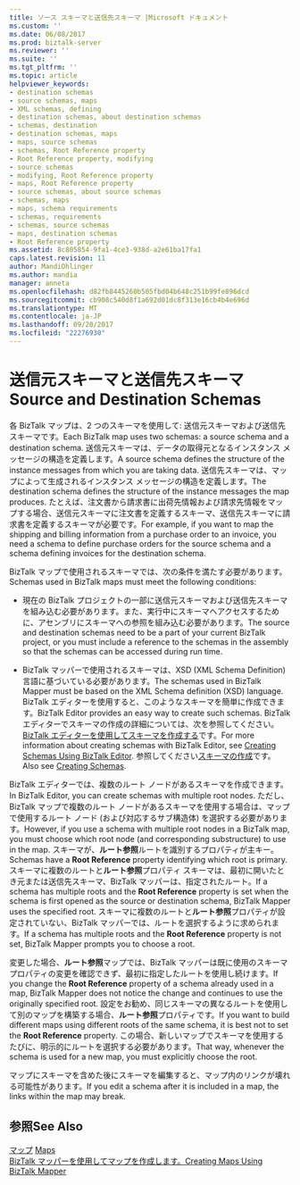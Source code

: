 ```yaml
---
title: ソース スキーマと送信先スキーマ |Microsoft ドキュメント
ms.custom: ''
ms.date: 06/08/2017
ms.prod: biztalk-server
ms.reviewer: ''
ms.suite: ''
ms.tgt_pltfrm: ''
ms.topic: article
helpviewer_keywords:
- destination schemas
- source schemas, maps
- XML schemas, defining
- destination schemas, about destination schemas
- schemas, destination
- destination schemas, maps
- maps, source schemas
- schemas, Root Reference property
- Root Reference property, modifying
- source schemas
- modifying, Root Reference property
- maps, Root Reference property
- source schemas, about source schemas
- schemas, maps
- maps, schema requirements
- schemas, requirements
- schemas, source schemas
- maps, destination schemas
- Root Reference property
ms.assetid: 8c805854-9fa1-4ce3-938d-a2e61ba17fa1
caps.latest.revision: 11
author: MandiOhlinger
ms.author: mandia
manager: anneta
ms.openlocfilehash: d82fb8445260b505fbd04b648c251b99fe896dcd
ms.sourcegitcommit: cb908c540d8f1a692d01dc8f313e16cb4b4e696d
ms.translationtype: MT
ms.contentlocale: ja-JP
ms.lasthandoff: 09/20/2017
ms.locfileid: "22276930"
---
```

# <a name="source-and-destination-schemas"></a><span data-ttu-id="5ff45-102">送信元スキーマと送信先スキーマ</span><span class="sxs-lookup"><span data-stu-id="5ff45-102">Source and Destination Schemas</span></span>
<span data-ttu-id="5ff45-103">各 BizTalk マップは、2 つのスキーマを使用して: 送信元スキーマおよび送信先スキーマです。</span><span class="sxs-lookup"><span data-stu-id="5ff45-103">Each BizTalk map uses two schemas: a source schema and a destination schema.</span></span> <span data-ttu-id="5ff45-104">送信元スキーマは、データの取得元となるインスタンス メッセージの構造を定義します。</span><span class="sxs-lookup"><span data-stu-id="5ff45-104">A source schema defines the structure of the instance messages from which you are taking data.</span></span> <span data-ttu-id="5ff45-105">送信先スキーマは、マップによって生成されるインスタンス メッセージの構造を定義します。</span><span class="sxs-lookup"><span data-stu-id="5ff45-105">The destination schema defines the structure of the instance messages the map produces.</span></span> <span data-ttu-id="5ff45-106">たとえば、注文書から請求書に出荷先情報および請求先情報をマップする場合、送信元スキーマに注文書を定義するスキーマ、送信先スキーマに請求書を定義するスキーマが必要です。</span><span class="sxs-lookup"><span data-stu-id="5ff45-106">For example, if you want to map the shipping and billing information from a purchase order to an invoice, you need a schema to define purchase orders for the source schema and a schema defining invoices for the destination schema.</span></span>  
  
 <span data-ttu-id="5ff45-107">BizTalk マップで使用されるスキーマでは、次の条件を満たす必要があります。</span><span class="sxs-lookup"><span data-stu-id="5ff45-107">Schemas used in BizTalk maps must meet the following conditions:</span></span>  
  
-   <span data-ttu-id="5ff45-108">現在の BizTalk プロジェクトの一部に送信元スキーマおよび送信先スキーマを組み込む必要があります。また、実行中にスキーマへアクセスするために、アセンブリにスキーマへの参照を組み込む必要があります。</span><span class="sxs-lookup"><span data-stu-id="5ff45-108">The source and destination schemas need to be a part of your current BizTalk project, or you must include a reference to the schemas in the assembly so that the schemas can be accessed during run time.</span></span>  
  
-   <span data-ttu-id="5ff45-109">BizTalk マッパーで使用されるスキーマは、XSD (XML Schema Definition) 言語に基づいている必要があります。</span><span class="sxs-lookup"><span data-stu-id="5ff45-109">The schemas used in BizTalk Mapper must be based on the XML Schema definition (XSD) language.</span></span> <span data-ttu-id="5ff45-110">BizTalk エディターを使用すると、このようなスキーマを簡単に作成できます。</span><span class="sxs-lookup"><span data-stu-id="5ff45-110">BizTalk Editor provides an easy way to create such schemas.</span></span> <span data-ttu-id="5ff45-111">BizTalk エディターでスキーマの作成の詳細については、次を参照してください。 [BizTalk エディターを使用してスキーマを作成する](../core/creating-schemas-using-biztalk-editor.md)です。</span><span class="sxs-lookup"><span data-stu-id="5ff45-111">For more information about creating schemas with BizTalk Editor, see [Creating Schemas Using BizTalk Editor](../core/creating-schemas-using-biztalk-editor.md).</span></span> <span data-ttu-id="5ff45-112">参照してください[スキーマの作成](../core/creating-schemas.md)です。</span><span class="sxs-lookup"><span data-stu-id="5ff45-112">Also see [Creating Schemas](../core/creating-schemas.md).</span></span>  
  
 <span data-ttu-id="5ff45-113">BizTalk エディターでは、複数のルート ノードがあるスキーマを作成できます。</span><span class="sxs-lookup"><span data-stu-id="5ff45-113">In BizTalk Editor, you can create schemas with multiple root nodes.</span></span> <span data-ttu-id="5ff45-114">ただし、BizTalk マップで複数のルート ノードがあるスキーマを使用する場合は、マップで使用するルート ノード (および対応するサブ構造体) を選択する必要があります。</span><span class="sxs-lookup"><span data-stu-id="5ff45-114">However, if you use a schema with multiple root nodes in a BizTalk map, you must choose which root node (and corresponding substructure) to use in the map.</span></span> <span data-ttu-id="5ff45-115">スキーマが、**ルート参照**ルートを識別するプロパティが主キー。</span><span class="sxs-lookup"><span data-stu-id="5ff45-115">Schemas have a **Root Reference** property identifying which root is primary.</span></span> <span data-ttu-id="5ff45-116">スキーマに複数のルートと**ルート参照**プロパティ スキーマは、最初に開いたとき元または送信先スキーマ、BizTalk マッパーは、指定されたルート。</span><span class="sxs-lookup"><span data-stu-id="5ff45-116">If a schema has multiple roots and the **Root Reference** property is set when the schema is first opened as the source or destination schema, BizTalk Mapper uses the specified root.</span></span> <span data-ttu-id="5ff45-117">スキーマに複数のルートと**ルート参照**プロパティが設定されていない、BizTalk マッパーでは、ルートを選択するように求められます。</span><span class="sxs-lookup"><span data-stu-id="5ff45-117">If a schema has multiple roots and the **Root Reference** property is not set, BizTalk Mapper prompts you to choose a root.</span></span>  
  
 <span data-ttu-id="5ff45-118">変更した場合、**ルート参照**マップでは、BizTalk マッパーは既に使用のスキーマ プロパティの変更を確認できず、最初に指定したルートを使用し続けます。</span><span class="sxs-lookup"><span data-stu-id="5ff45-118">If you change the **Root Reference** property of a schema already used in a map, BizTalk Mapper does not notice the change and continues to use the originally specified root.</span></span> <span data-ttu-id="5ff45-119">設定をお勧め、同じスキーマの異なるルートを使用して別のマップを構築する場合、**ルート参照**プロパティです。</span><span class="sxs-lookup"><span data-stu-id="5ff45-119">If you want to build different maps using different roots of the same schema, it is best not to set the **Root Reference** property.</span></span> <span data-ttu-id="5ff45-120">この場合、新しいマップでスキーマを使用するたびに、明示的にルートを選択する必要があります。</span><span class="sxs-lookup"><span data-stu-id="5ff45-120">That way, whenever the schema is used for a new map, you must explicitly choose the root.</span></span>  
  
 <span data-ttu-id="5ff45-121">マップにスキーマを含めた後にスキーマを編集すると、マップ内のリンクが壊れる可能性があります。</span><span class="sxs-lookup"><span data-stu-id="5ff45-121">If you edit a schema after it is included in a map, the links within the map may break.</span></span>  
  
## <a name="see-also"></a><span data-ttu-id="5ff45-122">参照</span><span class="sxs-lookup"><span data-stu-id="5ff45-122">See Also</span></span>  
 <span data-ttu-id="5ff45-123">[マップ](../core/maps.md) </span><span class="sxs-lookup"><span data-stu-id="5ff45-123">[Maps](../core/maps.md) </span></span>  
 [<span data-ttu-id="5ff45-124">BizTalk マッパーを使用してマップを作成します。</span><span class="sxs-lookup"><span data-stu-id="5ff45-124">Creating Maps Using BizTalk Mapper</span></span>](../core/creating-maps-using-biztalk-mapper.md)